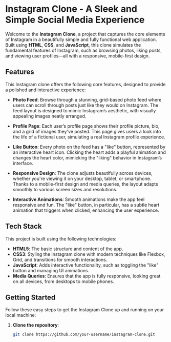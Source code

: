 # Instagram Clone - A Sleek and Simple Social Media Experience

Welcome to the **Instagram Clone**, a project that captures the core elements of Instagram in a beautifully simple and fully functional web application. Built using **HTML**, **CSS**, and **JavaScript**, this clone simulates the fundamental features of Instagram, such as browsing photos, liking posts, and viewing user profiles—all with a responsive, mobile-first design.

## Features

This Instagram clone offers the following core features, designed to provide a polished and interactive experience:

- **Photo Feed**: Browse through a stunning, grid-based photo feed where users can scroll through posts just like they would on Instagram. The feed layout is designed to mimic Instagram’s aesthetic, with visually appealing images neatly arranged.

- **Profile Page**: Each user’s profile page shows their profile picture, bio, and a grid of images they've posted. This page gives users a look into the life of a fictional user, simulating a real Instagram profile experience.

- **Like Button**: Every photo on the feed has a "like" button, represented by an interactive heart icon. Clicking the heart adds a playful animation and changes the heart color, mimicking the "liking" behavior in Instagram’s interface.

- **Responsive Design**: The clone adjusts beautifully across devices, whether you're viewing it on your desktop, tablet, or smartphone. Thanks to a mobile-first design and media queries, the layout adapts smoothly to various screen sizes and resolutions.

- **Interactive Animations**: Smooth animations make the app feel responsive and fun. The "like" button, in particular, has a subtle heart animation that triggers when clicked, enhancing the user experience.

## Tech Stack

This project is built using the following technologies:

- **HTML5**: The basic structure and content of the app.
- **CSS3**: Styling the Instagram clone with modern techniques like Flexbox, Grid, and transitions for smooth interactions.
- **JavaScript**: Adds interactive functionality, such as toggling the "like" button and managing UI animations.
- **Media Queries**: Ensures that the app is fully responsive, looking great on all devices, from desktops to mobile phones.

## Getting Started

Follow these easy steps to get the Instagram Clone up and running on your local machine:

1. **Clone the repository**:
   ```bash
   git clone https://github.com/your-username/instagram-clone.git

